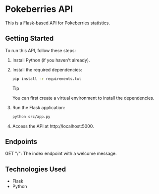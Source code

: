 # Pokeberries API

This is a Flask-based API for Pokeberries statistics.

## Getting Started

To run this API, follow these steps:

1. Install Python (if you haven't already).

2. Install the required dependencies:

   ```sh
   pip install -r requirements.txt
   ```

   > [!TIP]  
   > You can first create a virtual environment to install the dependencies.

3. Run the Flask application:

   ```sh
   python src/app.py
   ```

4. Access the API at http://localhost:5000.

## Endpoints

GET "/": The index endpoint with a welcome message.

## Technologies Used

- Flask
- Python
